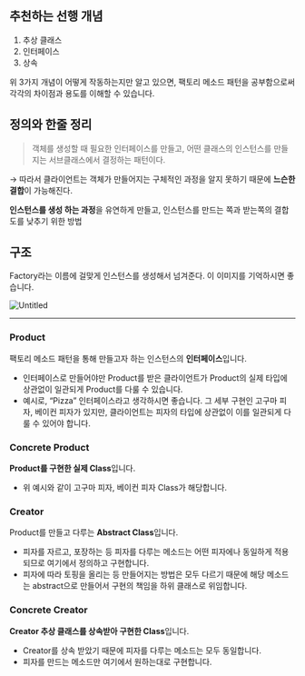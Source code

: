 ## 추천하는 선행 개념

1. 추상 클래스
2. 인터페이스
3. 상속

위 3가지 개념이 어떻게 작동하는지만 알고 있으면, 팩토리 메소드 패턴을 공부함으로써 각각의 차이점과 용도를 이해할 수 있습니다.

## 정의와 한줄 정리

> 객체를 생성할 때 필요한 인터페이스를 만들고, 어떤 클래스의 인스턴스를 만들지는 서브클래스에서 결정하는 패턴이다.
> 

→ 따라서 클라이언트는 객체가 만들어지는 구체적인 과정을 알지 못하기 때문에 **느슨한 결합**이 가능해진다.

**인스턴스를 생성 하는 과정**을 유연하게 만들고, 인스턴스를 만드는 쪽과 받는쪽의 결합도를 낮추기 위한 방법

## 구조

Factory라는 이름에 걸맞게 인스턴스를 생성해서 넘겨준다. 이 이미지를 기억하시면 좋습니다.

![Untitled](https://prod-files-secure.s3.us-west-2.amazonaws.com/c8d27b19-e396-4990-8812-37f7041e3724/009c941f-271f-48bf-8b7f-a1d063cd11f7/Untitled.png)

---

### Product

팩토리 메소드 패턴을 통해 만들고자 하는 인스턴스의 **인터페이스**입니다.

- 인터페이스로 만들어야만 Product를 받은 클라이언트가 Product의 실제 타입에 상관없이 일관되게 Product를 다룰 수 있습니다.
- 예시로, “Pizza” 인터페이스라고 생각하시면 좋습니다. 그 세부 구현인 고구마 피자, 베이컨 피자가 있지만, 클라이언트는 피자의 타입에 상관없이 이를 일관되게 다룰 수 있어야 합니다.

### Concrete Product

**Product를 구현한 실제 Class**입니다.

- 위 예시와 같이 고구마 피자, 베이컨 피자 Class가 해당합니다.

### Creator

Product를 만들고 다루는 **Abstract Class**입니다. 

- 피자를 자르고, 포장하는 등 피자를 다루는 메소드는 어떤 피자에나 동일하게 적용되므로 여기에서 정의하고 구현합니다.
- 피자에 따라 토핑을 올리는 등 만들어지는 방법은 모두 다르기 때문에 해당 메소드는 abstract으로 만들어서 구현의 책임을 하위 클래스로 위임합니다.

### Concrete Creator

**Creator 추상 클래스를 상속받아 구현한 Class**입니다.

- Creator를 상속 받았기 때문에 피자를 다루는 메소드는 모두 동일합니다.
- 피자를 만드는 메소드만 여기에서 원하는대로 구현합니다.
